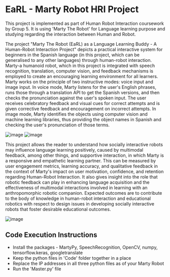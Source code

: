 # EaRL - Marty Robot HRI Project
This project is implemented as part of Human Robot Interaction coursework by Group 5. It is using 'Marty The Robot' for Language learning purpose and studying regarding the interaction between Human and Robot.

The project "Marty The Robot (EaRL) as a Language Learning Buddy - A Human-Robot Interaction Project" depicts a practical interactive system for beginners in the Spanish language (in this project, which can be generalised to any other languages) through human-robot interaction. Marty-a humanoid robot, which in this project is integrated with speech recognition, translation, computer vision, and feedback mechanisms is employed to create an encouraging learning environment for all learners. Marty works on the principle of two instructive modes: voice input and image input. In voice mode, Marty listens for the user's English phrases, runs those through a translation API to get the Spanish versions, and then checks the pronunciation against the user's spoken input. The user receives celebratory feedback and visual cues for correct attempts and is given corrective feedback and encouragement on incorrect attempts. In image mode, Marty identifies the objects using computer vision and machine learning libraries, thus providing the object names in Spanish and checking the user's pronunciation of those terms.

![image](https://github.com/user-attachments/assets/0d3b84d6-2aa1-4c4b-9789-a2d8719b9e0f)
![image](https://github.com/user-attachments/assets/5c59923e-4388-4ddc-ba90-615dc1a9e2cb)


This project allows the reader to understand how socially interactive robots may influence language learning positively, caused by multimodal feedback, among other things, and supportive interaction, in which Marty is a responsive and empathetic learning partner. This can be measured by user engagement metrics, learning accuracy, and qualitative feedback in the context of Marty's impact on user motivation, confidence, and retention regarding Human-Robot Interaction. It also gives insight into the role that robotic feedback can play in enhancing language acquisition and the effectiveness of multimodal interactions involved in learning with an anthropomorphic robotic companion. Expected outcomes are to contribute to the body of knowledge in human-robot interaction and educational robotics with respect to design issues in developing socially interactive robots that foster desirable educational outcomes.

![image](https://github.com/user-attachments/assets/8c25e30c-3d3a-4072-9d5a-d7ed6fb8554c)

## Code Execution Instructions
- Install the packages  - MartyPy, SpeechRecognition, OpenCV, numpy, tensorflow.keras, googletranslate
- Keep the python files in 'Code' folder together in a place
- Replace the IP addresses in all three python files as of your Marty Robot
- Run the 'Master.py' file
